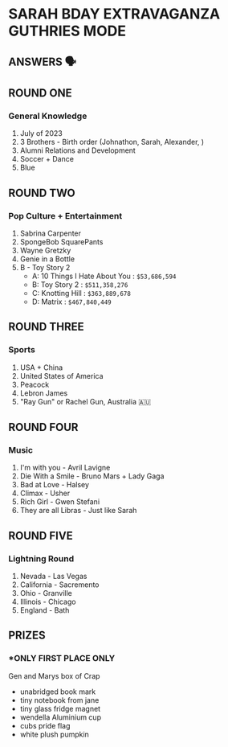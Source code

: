 # SARAH BDAY EXTRAVAGANZA GUTHRIES MODE
## ANSWERS 🗣️

## ROUND ONE 
### General Knowledge 

1. July of 2023
2. 3 Brothers - Birth order (Johnathon, Sarah, Alexander, )
3. Alumni Relations and Development
4. Soccer + Dance 
5. Blue 

## ROUND TWO 
### Pop Culture + Entertainment 

1. Sabrina Carpenter
2. SpongeBob SquarePants 
3. Wayne Gretzky
4. Genie in a Bottle 
5. B - Toy Story 2 
    - A: 10 Things I Hate About You : `$53,686,594`
    - B: Toy Story 2 : `$511,358,276`
    - C: Knotting Hill : `$363,889,678`
    - D: Matrix : `$467,840,449`

## ROUND THREE 
### Sports 


1. USA + China 
2. United States of America
3. Peacock
4. Lebron James
5. "Ray Gun" or Rachel Gun, Australia 🇦🇺

## ROUND FOUR 
### Music 

1. I'm with you - Avril Lavigne
2. Die With a Smile - Bruno Mars + Lady Gaga 
3. Bad at Love - Halsey 
4. Climax - Usher 
5. Rich Girl - Gwen Stefani 
6. They are all Libras - Just like Sarah

## ROUND FIVE 
### Lightning Round 

1. Nevada - Las Vegas 
2. California - Sacremento 
3. Ohio - Granville 
4. Illinois - Chicago
5. England - Bath

## PRIZES 
### *ONLY FIRST PLACE ONLY 

Gen and Marys box of Crap
- unabridged book mark 
- tiny notebook from jane 
- tiny glass fridge magnet
- wendella Aluminium cup 
- cubs pride flag 
- white plush pumpkin 